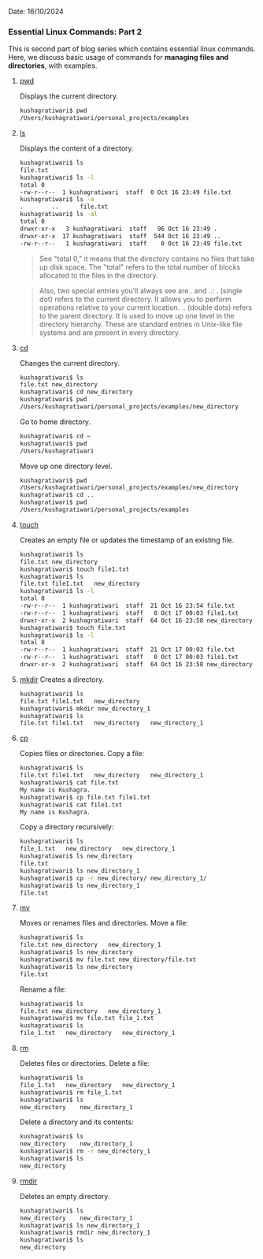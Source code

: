 Date: 16/10/2024

### Essential Linux Commands: Part 2

This is second part of blog series which contains essential linux commands. Here, we discuss basic usage of commands for **managing files and directories**, with examples.

1. [pwd](https://man7.org/linux/man-pages/man1/pwd.1.html)

   Displays the current directory.

   ```bash
   kushagratiwari$ pwd
   /Users/kushagratiwari/personal_projects/examples
   ```

2. [ls](https://man7.org/linux/man-pages/man1/ls.1.html)

   Displays the content of a directory.

   ```bash
   kushagratiwari$ ls
   file.txt
   kushagratiwari$ ls -l
   total 0
   -rw-r--r--  1 kushagratiwari  staff  0 Oct 16 23:49 file.txt
   kushagratiwari$ ls -a
   .		..		file.txt
   kushagratiwari$ ls -al
   total 0
   drwxr-xr-x   3 kushagratiwari  staff   96 Oct 16 23:49 .
   drwxr-xr-x  17 kushagratiwari  staff  544 Oct 16 23:49 ..
   -rw-r--r--   1 kushagratiwari  staff    0 Oct 16 23:49 file.txt
   ```

   > See "total 0," it means that the directory contains no files that take up disk space. The "total" refers to the total number of blocks allocated to the files in the directory.

   > Also, two special entries you'll always see are . and ..:
   > . (single dot) refers to the current directory. It allows you to perform operations relative to your current location.
   > .. (double dots) refers to the parent directory. It is used to move up one level in the directory hierarchy.
   > These are standard entries in Unix-like file systems and are present in every directory.

3. [cd](https://man7.org/linux/man-pages/man1/cd.1p.html)

   Changes the current directory.

   ```bash
   kushagratiwari$ ls
   file.txt	new_directory
   kushagratiwari$ cd new_directory
   kushagratiwari$ pwd
   /Users/kushagratiwari/personal_projects/examples/new_directory
   ```

   Go to home directory.

   ```bash
   kushagratiwari$ cd ~
   kushagratiwari$ pwd
   /Users/kushagratiwari
   ```

   Move up one directory level.

   ```bash
   kushagratiwari$ pwd
   /Users/kushagratiwari/personal_projects/examples/new_directory
   kushagratiwari$ cd ..
   kushagratiwari$ pwd
   /Users/kushagratiwari/personal_projects/examples
   ```

4. [touch](https://man7.org/linux/man-pages/man1/touch.1.html)

   Creates an empty file or updates the timestamp of an existing file.

   ```bash
   kushagratiwari$ ls
   file.txt	new_directory
   kushagratiwari$ touch file1.txt
   kushagratiwari$ ls
   file.txt	file1.txt	new_directory
   kushagratiwari$ ls -l
   total 8
   -rw-r--r--  1 kushagratiwari  staff  21 Oct 16 23:54 file.txt
   -rw-r--r--  1 kushagratiwari  staff   0 Oct 17 00:03 file1.txt
   drwxr-xr-x  2 kushagratiwari  staff  64 Oct 16 23:58 new_directory
   kushagratiwari$ touch file.txt
   kushagratiwari$ ls -l
   total 8
   -rw-r--r--  1 kushagratiwari  staff  21 Oct 17 00:03 file.txt
   -rw-r--r--  1 kushagratiwari  staff   0 Oct 17 00:03 file1.txt
   drwxr-xr-x  2 kushagratiwari  staff  64 Oct 16 23:58 new_directory
   ```

5. [mkdir](https://man7.org/linux/man-pages/man1/mkdir.1.html)
   Creates a directory.
   ```bash
   kushagratiwari$ ls
   file.txt	file1.txt	new_directory
   kushagratiwari$ mkdir new_directory_1
   kushagratiwari$ ls
   file.txt	file1.txt	new_directory	new_directory_1
   ```
6. [cp](https://man7.org/linux/man-pages/man1/cp.1.html)

   Copies files or directories.
   Copy a file:

   ```bash
   kushagratiwari$ ls
   file.txt	file1.txt	new_directory	new_directory_1
   kushagratiwari$ cat file.txt
   My name is Kushagra.
   kushagratiwari$ cp file.txt file1.txt
   kushagratiwari$ cat file1.txt
   My name is Kushagra.
   ```

   Copy a directory recursively:

   ```bash
   kushagratiwari$ ls
   file_1.txt	new_directory	new_directory_1
   kushagratiwari$ ls new_directory
   file.txt
   kushagratiwari$ ls new_directory_1
   kushagratiwari$ cp -r new_directory/ new_directory_1/
   kushagratiwari$ ls new_directory_1
   file.txt
   ```

7. [mv](https://man7.org/linux/man-pages/man1/.1.html)

   Moves or renames files and directories.
   Move a file:

   ```bash
   kushagratiwari$ ls
   file.txt	new_directory	new_directory_1
   kushagratiwari$ ls new_directory
   kushagratiwari$ mv file.txt new_directory/file.txt
   kushagratiwari$ ls new_directory
   file.txt
   ```

   Rename a file:

   ```bash
   kushagratiwari$ ls
   file.txt	new_directory	new_directory_1
   kushagratiwari$ mv file.txt file_1.txt
   kushagratiwari$ ls
   file_1.txt	new_directory	new_directory_1
   ```

8. [rm](https://man7.org/linux/man-pages/man1/rm.1.html)

   Deletes files or directories.
   Delete a file:

   ```bash
   kushagratiwari$ ls
   file_1.txt	new_directory	new_directory_1
   kushagratiwari$ rm file_1.txt
   kushagratiwari$ ls
   new_directory	new_directory_1
   ```

   Delete a directory and its contents:

   ```bash
   kushagratiwari$ ls
   new_directory	new_directory_1
   kushagratiwari$ rm -r new_directory_1
   kushagratiwari$ ls
   new_directory
   ```

9. [rmdir](https://man7.org/linux/man-pages/man1/rmdir.1.html)

   Deletes an empty directory.

   ```bash
   kushagratiwari$ ls
   new_directory	new_directory_1
   kushagratiwari$ ls new_directory_1
   kushagratiwari$ rmdir new_directory_1
   kushagratiwari$ ls
   new_directory
   ```
